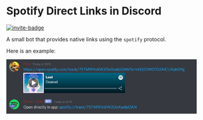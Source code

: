 # Spotify Direct Links in Discord

[![invite-badge][]][invite]

A small bot that provides native links using the `spotify` protocol.

Here is an example:

![example-image]

[invite]: https://discord.com/oauth2/authorize?client_id=813784061092036608&permissions=18432&scope=bot
[invite-badge]: https://img.shields.io/badge/Invite%20the%20bot-Click%20here-7289DA?style=for-the-badge&logo=spotify
[example-image]: https://github.com/NicoKandut/discord-native-spotify-links/blob/main/example.png?raw=true
